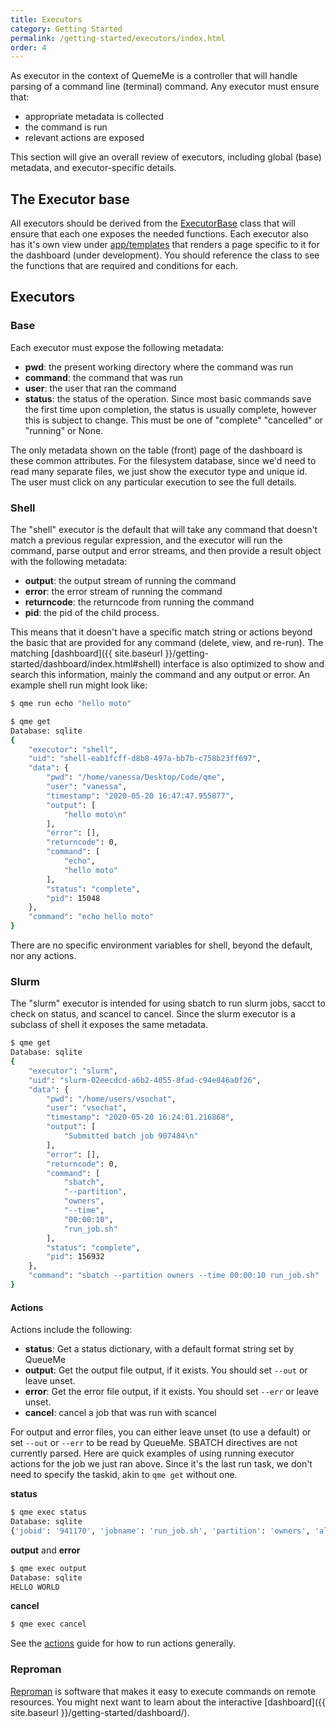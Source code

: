 ```yaml
---
title: Executors
category: Getting Started
permalink: /getting-started/executors/index.html
order: 4
---
```


As executor in the context of QuemeMe is a controller that will handle parsing of a command line (terminal)
command. Any executor must ensure that:

 - appropriate metadata is collected 
 - the command is run
 - relevant actions are exposed

This section will give an overall review of executors, including global (base) metadata,
and executor-specific details.

## The Executor base

All executors should be derived from the [ExecutorBase](https://github.com/vsoch/qme/blob/master/qme/main/executor/base.py#L74) class that will ensure that each one exposes the needed functions. Each executor also has it's own view under [app/templates](https://github.com/vsoch/qme/tree/master/qme/app/templates) that renders a page specific to it for the dashboard (under development). You should reference the class to see the functions that are required and conditions for each.

## Executors

### Base

Each executor must expose the following metadata:

 - **pwd**: the present working directory where the command was run
 - **command**: the command that was run
 - **user**: the user that ran the command
 - **status**: the status of the operation. Since most basic commands save the first time upon completion, the status is usually complete, however this is subject to change. This must be one of "complete" "cancelled" or "running" or None.

The only metadata shown on the table (front) page of the dashboard is these common attributes.
For the filesystem database, since we'd need to read many separate files, we just show
the executor type and unique id. The user must click on any particular execution to see
the full details.

### Shell

The "shell" executor is the default that will take any command that doesn't match a previous
regular expression, and the executor will run the command, parse output and error streams, and then
provide a result object with the following metadata:

 - **output**: the output stream of running the command
 - **error**: the error stream of running the command
 - **returncode**: the returncode from running the command
 - **pid**: the pid of the child process.

This means that it doesn't have a specific match string or actions beyond the basic that are
provided for any command (delete, view, and re-run). The matching [dashboard]({{ site.baseurl }}/getting-started/dashboard/index.html#shell) interface is also optimized to show and search this information, mainly the command and any output or error. An example shell run might look like:

```bash
$ qme run echo "hello moto"
```
```bash
$ qme get
Database: sqlite
{
    "executor": "shell",
    "uid": "shell-eab1fcff-d8b8-497a-bb7b-c758b23ff697",
    "data": {
        "pwd": "/home/vanessa/Desktop/Code/qme",
        "user": "vanessa",
        "timestamp": "2020-05-20 16:47:47.955877",
        "output": [
            "hello moto\n"
        ],
        "error": [],
        "returncode": 0,
        "command": [
            "echo",
            "hello moto"
        ],
        "status": "complete",
        "pid": 15048
    },
    "command": "echo hello moto"
}
```

There are no specific environment variables for shell, beyond the default, nor any actions.

### Slurm

The "slurm" executor is intended for using sbatch to run slurm jobs, sacct to check
on status, and scancel to cancel. Since the slurm executor is a subclass of shell
it exposes the same metadata. 

```bash
$ qme get
Database: sqlite
{
    "executor": "slurm",
    "uid": "slurm-02eecdcd-a6b2-4055-8fad-c94e846a0f26",
    "data": {
        "pwd": "/home/users/vsochat",
        "user": "vsochat",
        "timestamp": "2020-05-20 16:24:01.216868",
        "output": [
            "Submitted batch job 907484\n"
        ],
        "error": [],
        "returncode": 0,
        "command": [
            "sbatch",
            "--partition",
            "owners",
            "--time",
            "00:00:10",
            "run_job.sh"
        ],
        "status": "complete",
        "pid": 156932
    },
    "command": "sbatch --partition owners --time 00:00:10 run_job.sh"
}
```

#### Actions

Actions include the following:

  - **status**: Get a status dictionary, with a default format string set by QueueMe
  - **output**: Get the output file output, if it exists. You should set `--out` or leave unset.
  - **error**: Get the error file output, if it exists. You should set `--err` or leave unset. 
  - **cancel**: cancel a job that was run with scancel

For output and error files, you can either leave unset (to use a default) or set `--out` or `--err` to
be read by QueueMe. SBATCH directives are not currently parsed. Here are quick examples of using
running executor actions for the job we just ran above. Since it's the last run task, we don't
need to specify the taskid, akin to `qme get` without one.

**status**

```bash
$ qme exec status
Database: sqlite
{'jobid': '941170', 'jobname': 'run_job.sh', 'partition': 'owners', 'alloccpus': '1', 'elapsed': '00:00:06', 'state': 'COMPLETED', 'exitcode': '0:0'}
```

**output** and **error**

```bash
$ qme exec output
Database: sqlite
HELLO WORLD
```

**cancel**

```bash
$ qme exec cancel
```

See the [actions](../actions/) guide for how to run actions generally.


### Reproman

[Reproman](https://reproman.readthedocs.io/en/latest/execute.html) is software that makes
it easy to execute commands on remote resources.
You might next want to learn about the interactive [dashboard]({{ site.baseurl }}/getting-started/dashboard/).
